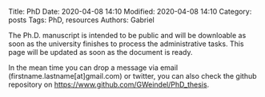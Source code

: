 Title: PhD
Date: 2020-04-08 14:10
Modified: 2020-04-08 14:10
Category: posts
Tags: PhD, resources
Authors: Gabriel 

The Ph.D. manuscript is intended to be public and will be downloable as soon as the university finishes to process the administrative tasks. This page will be updated as soon as the document is ready.

In the mean time you can drop a message via email (firstname.lastname[at]gmail.com) or twitter, you can also check the github repository on https://www.github.com/GWeindel/PhD_thesis.

